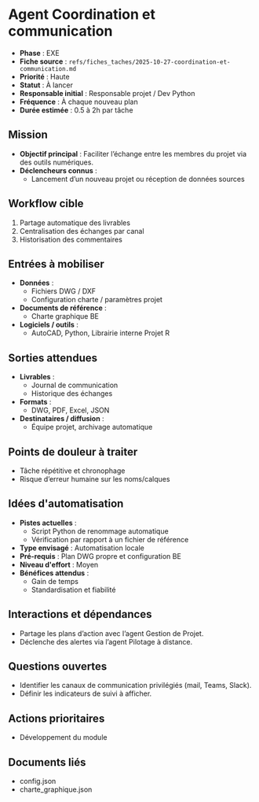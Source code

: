 # Agent Coordination et communication

- **Phase** : EXE
- **Fiche source** : `refs/fiches_taches/2025-10-27-coordination-et-communication.md`
- **Priorité** : Haute
- **Statut** : À lancer
- **Responsable initial** : Responsable projet / Dev Python
- **Fréquence** : À chaque nouveau plan
- **Durée estimée** : 0.5 à 2h par tâche

## Mission
- **Objectif principal** : Faciliter l’échange entre les membres du projet via des outils numériques.
- **Déclencheurs connus** :
  - Lancement d’un nouveau projet ou réception de données sources

## Workflow cible
1. Partage automatique des livrables
2. Centralisation des échanges par canal
3. Historisation des commentaires

## Entrées à mobiliser
- **Données** :
  - Fichiers DWG / DXF
  - Configuration charte / paramètres projet
- **Documents de référence** :
  - Charte graphique BE
- **Logiciels / outils** :
  - AutoCAD, Python, Librairie interne Projet R

## Sorties attendues
- **Livrables** :
  - Journal de communication
  - Historique des échanges
- **Formats** :
  - DWG, PDF, Excel, JSON
- **Destinataires / diffusion** :
  - Équipe projet, archivage automatique

## Points de douleur à traiter
- Tâche répétitive et chronophage
- Risque d’erreur humaine sur les noms/calques

## Idées d'automatisation
- **Pistes actuelles** :
  - Script Python de renommage automatique
  - Vérification par rapport à un fichier de référence
- **Type envisagé** : Automatisation locale
- **Pré-requis** : Plan DWG propre et configuration BE
- **Niveau d'effort** : Moyen
- **Bénéfices attendus** :
  - Gain de temps
  - Standardisation et fiabilité

## Interactions et dépendances
- Partage les plans d’action avec l’agent Gestion de Projet.
- Déclenche des alertes via l’agent Pilotage à distance.

## Questions ouvertes
- Identifier les canaux de communication privilégiés (mail, Teams, Slack).
- Définir les indicateurs de suivi à afficher.

## Actions prioritaires
- Développement du module

## Documents liés
- config.json
- charte_graphique.json
